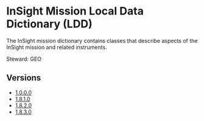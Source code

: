 # InSight Mission Local Data Dictionary (LDD)

The InSight mission dictionary contains classes that describe aspects of the InSight mission and related instruments.

Steward: GEO

## Versions

- [1.0.0.0](1.0.0.0)
- [1.8.1.0](1.8.1.0)
- [1.8.2.0](1.8.2.0)
- [1.8.3.0](1.8.3.0)

